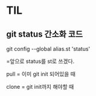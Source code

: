 # TIL

## git status 간소화 코드
git config --global alias.st 'status' 

=앞으로 status를 st로 쓰겠다.


pull = 이미 git init 되어있을 때

clone = git init까지 해야할 때